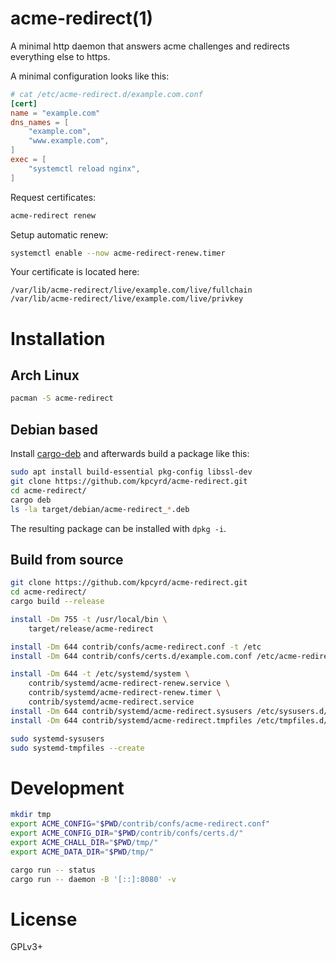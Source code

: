 # acme-redirect(1)

A minimal http daemon that answers acme challenges and redirects everything
else to https.

A minimal configuration looks like this:
```toml
# cat /etc/acme-redirect.d/example.com.conf
[cert]
name = "example.com"
dns_names = [
    "example.com",
    "www.example.com",
]
exec = [
    "systemctl reload nginx",
]
```

Request certificates:
```bash
acme-redirect renew
```

Setup automatic renew:
```bash
systemctl enable --now acme-redirect-renew.timer
```

Your certificate is located here:
```
/var/lib/acme-redirect/live/example.com/live/fullchain
/var/lib/acme-redirect/live/example.com/live/privkey
```

# Installation

## Arch Linux

```bash
pacman -S acme-redirect
```

## Debian based

Install [cargo-deb](https://github.com/mmstick/cargo-deb) and afterwards build
a package like this:

```bash
sudo apt install build-essential pkg-config libssl-dev
git clone https://github.com/kpcyrd/acme-redirect.git
cd acme-redirect/
cargo deb
ls -la target/debian/acme-redirect_*.deb
```

The resulting package can be installed with `dpkg -i`.

## Build from source

```bash
git clone https://github.com/kpcyrd/acme-redirect.git
cd acme-redirect/
cargo build --release

install -Dm 755 -t /usr/local/bin \
    target/release/acme-redirect

install -Dm 644 contrib/confs/acme-redirect.conf -t /etc
install -Dm 644 contrib/confs/certs.d/example.com.conf /etc/acme-redirect.d/example.com.conf.sample

install -Dm 644 -t /etc/systemd/system \
    contrib/systemd/acme-redirect-renew.service \
    contrib/systemd/acme-redirect-renew.timer \
    contrib/systemd/acme-redirect.service
install -Dm 644 contrib/systemd/acme-redirect.sysusers /etc/sysusers.d/acme-redirect.conf
install -Dm 644 contrib/systemd/acme-redirect.tmpfiles /etc/tmpfiles.d/acme-redirect.conf

sudo systemd-sysusers
sudo systemd-tmpfiles --create
```

# Development

```bash
mkdir tmp
export ACME_CONFIG="$PWD/contrib/confs/acme-redirect.conf"
export ACME_CONFIG_DIR="$PWD/contrib/confs/certs.d/"
export ACME_CHALL_DIR="$PWD/tmp/"
export ACME_DATA_DIR="$PWD/tmp/"

cargo run -- status
cargo run -- daemon -B '[::]:8080' -v
```

# License

GPLv3+
